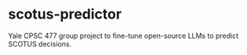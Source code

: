 # scotus-predictor
Yale CPSC 477 group project to fine-tune open-source LLMs to predict SCOTUS decisions.
